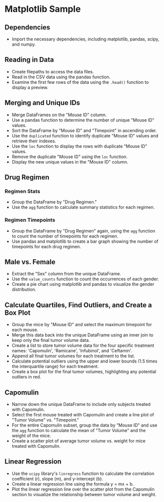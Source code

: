 # Matplotlib Sample

## Dependencies
- Import the necessary dependencies, including matplotlib, pandas, scipy, and numpy.

## Reading in Data
- Create filepaths to access the data files.
- Read in the CSV data using the pandas function.
- Examine the first few rows of the data using the `.head()` function to display a preview.

## Merging and Unique IDs
- Merge DataFrames on the "Mouse ID" column.
- Use a pandas function to determine the number of unique "Mouse ID" values.
- Sort the DataFrame by "Mouse ID" and "Timepoint" in ascending order.
- Use the `duplicated` function to identify duplicate "Mouse ID" values and retrieve their indexes.
- Use the `loc` function to display the rows with duplicate "Mouse ID" values.
- Remove the duplicate "Mouse ID" using the `loc` function.
- Display the new unique values in the "Mouse ID" column.

## Drug Regimen
### Regimen Stats
- Group the DataFrame by "Drug Regimen."
- Use the `agg` function to calculate summary statistics for each regimen.

### Regimen Timepoints
- Group the DataFrame by "Drug Regimen" again, using the `agg` function to count the number of timepoints for each regimen.
- Use pandas and matplotlib to create a bar graph showing the number of timepoints for each drug regimen.

## Male vs. Female
- Extract the "Sex" column from the unique DataFrame.
- Use the `value_counts` function to count the occurrences of each gender.
- Create a pie chart using matplotlib and pandas to visualize the gender distribution.

## Calculate Quartiles, Find Outliers, and Create a Box Plot
- Group the mice by "Mouse ID" and select the maximum timepoint for each mouse.
- Merge this data back into the unique DataFrame using an inner join to keep only the final tumor volume data.
- Create a list to store tumor volume data for the four specific treatment names: 'Capomulin', 'Ramicane', 'Infubinol', and 'Ceftamin'.
- Append all final tumor volumes for each treatment to the list.
- Calculate potential outliers using the upper and lower bounds (1.5 times the interquartile range) for each treatment.
- Create a box plot for the final tumor volumes, highlighting any potential outliers in red.

## Capomulin
- Narrow down the unique DataFrame to include only subjects treated with Capomulin.
- Select the first mouse treated with Capomulin and create a line plot of "Tumor Volume" vs. "Timepoint."
- For the entire Capomulin subset, group the data by "Mouse ID" and use the `agg` function to calculate the mean of "Tumor Volume" and the weight of the mice.
- Create a scatter plot of average tumor volume vs. weight for mice treated with Capomulin.

## Linear Regression
- Use the `scipy` library's `linregress` function to calculate the correlation coefficient (r), slope (m), and y-intercept (b).
- Create a linear regression line using the formula y = mx + b.
- Plot the linear regression line over the scatter plot from the Capomulin section to visualize the relationship between tumor volume and weight.
